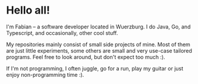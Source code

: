 # Hello all!

I'm Fabian – a software developer located in Wuerzburg. I do Java, Go, and Typescript, 
and occasionally, other cool stuff.

My repositories mainly consist of small side projects of mine. Most of them are just little experiments,
some others are small and very use-case tailored programs. Feel free to look around, but don't expect too much :).

If I'm not programming, I often juggle, go for a run, play my guitar or just enjoy non-programming time :).
